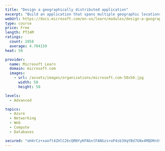 ```yaml
---
title: "Design a geographically distributed application"
excerpt: "Build an application that spans multiple geographic locations for high availability and resiliency."
webUrl: https://docs.microsoft.com/en-us/learn/modules/design-a-geographically-distributed-application/
type: course
price: Free
length: PT34M
ratings:
  count: 1058
  average: 4.704159
heat: 50

provider:
  name: Microsoft Learn
  domain: microsoft.com
  images:
    - url: /assets/images/organizations/microsoft.com-50x50.jpg
      width: 50
      height: 50

levels:
  - Advanced

topics:
  - Azure
  - Networking
  - Web
  - Compute
  - Databases

secured: "oH4rCz+xaoft4ZHlC26cQRNYyKPAbxtFANGzs+oP4sb39qYBd7GNx4MQDRnVsS+u1O2eSuBHVBOXmVWKF6FY3G3ToHWQfWeBe3tznbcvKEjZbN7CML6o4nwG1xzizgTqRUY1ZWYDPwhoxgsiJKfOHypTj14CioTiXlsVqx/nRliIVGbNQp2EfHUlLLkYwBbkIl6uGY/PyA5yyj6XnKu48lYERniIYT4k7yBaxjl3eIwGebSHpI7V6wocmny/+AyioxFiqjd4tG7ZRaoLHzzDuMASsyj5qeDcEkALfNuV3JW8c8ogjZlYfvTL4ANvAxaWT0fJv6DY3NHXVn/XJY1M814wiV4pCfDEiMLgSpLkJm0hlJ0aaHI7ok/UdwsafFMauohmlPUDJi0RxVXCTqrjrLD0yDl0B+8uE2fzidbD58U=;YJOAvY1NyGUsVS7hp6Zluw=="
---
```


